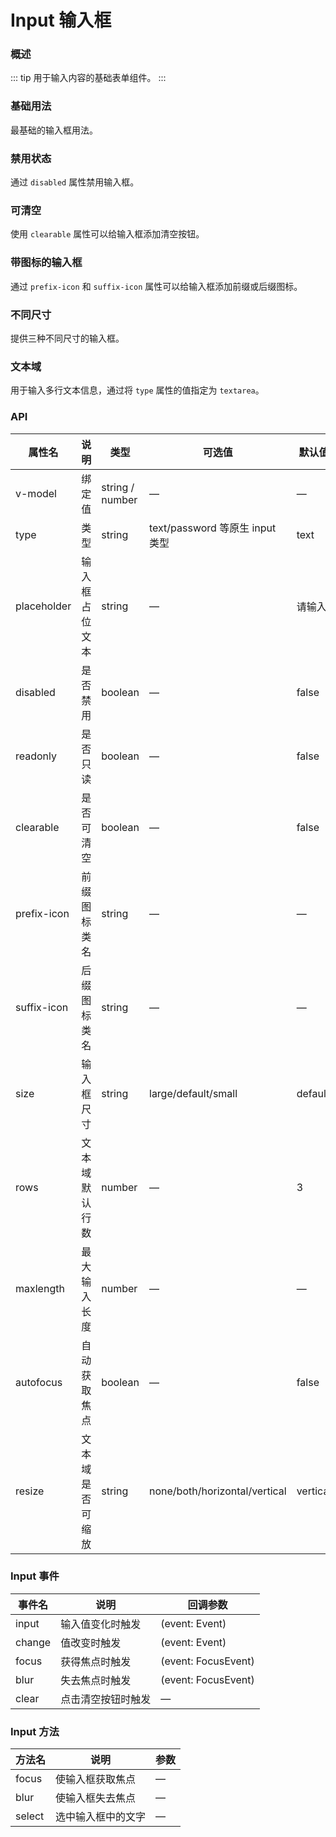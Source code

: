 # Input 输入框

### 概述
::: tip
用于输入内容的基础表单组件。
:::

### 基础用法

最基础的输入框用法。

<demo src="../demos/input/input-01-basic.vue"></demo>

### 禁用状态

通过 `disabled` 属性禁用输入框。

<demo src="../demos/input/input-02-disabled.vue"></demo>

### 可清空

使用 `clearable` 属性可以给输入框添加清空按钮。

<demo src="../demos/input/input-03-clearable.vue"></demo>

### 带图标的输入框

通过 `prefix-icon` 和 `suffix-icon` 属性可以给输入框添加前缀或后缀图标。

<demo src="../demos/input/input-04-icon.vue"></demo>

### 不同尺寸

提供三种不同尺寸的输入框。

<demo src="../demos/input/input-05-size.vue"></demo>

### 文本域

用于输入多行文本信息，通过将 `type` 属性的值指定为 `textarea`。

<demo src="../demos/input/input-06-textarea.vue"></demo>

### API

| 属性名 | 说明 | 类型 | 可选值 | 默认值 |
|--------|------|------|--------|---------|
| v-model | 绑定值 | string / number | — | — |
| type | 类型 | string | text/password 等原生 input 类型 | text |
| placeholder | 输入框占位文本 | string | — | 请输入 |
| disabled | 是否禁用 | boolean | — | false |
| readonly | 是否只读 | boolean | — | false |
| clearable | 是否可清空 | boolean | — | false |
| prefix-icon | 前缀图标类名 | string | — | — |
| suffix-icon | 后缀图标类名 | string | — | — |
| size | 输入框尺寸 | string | large/default/small | default |
| rows | 文本域默认行数 | number | — | 3 |
| maxlength | 最大输入长度 | number | — | — |
| autofocus | 自动获取焦点 | boolean | — | false |
| resize | 文本域是否可缩放 | string | none/both/horizontal/vertical | vertical |

### Input 事件

| 事件名 | 说明 | 回调参数 |
|--------|------|----------|
| input | 输入值变化时触发 | (event: Event) |
| change | 值改变时触发 | (event: Event) |
| focus | 获得焦点时触发 | (event: FocusEvent) |
| blur | 失去焦点时触发 | (event: FocusEvent) |
| clear | 点击清空按钮时触发 | — |

### Input 方法

| 方法名 | 说明 | 参数 |
|--------|------|------|
| focus | 使输入框获取焦点 | — |
| blur | 使输入框失去焦点 | — |
| select | 选中输入框中的文字 | — | 